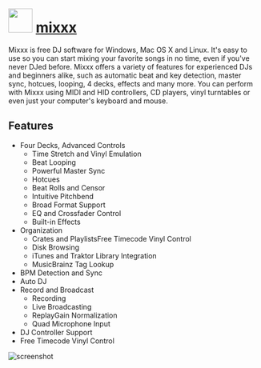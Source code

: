 # <img src="https://cdn.jsdelivr.net/gh/chocolatey-community/chocolatey-packages@2b19af7debd0b714392230f713f11e85f9b3e7b8/icons/mixxx.png" width="48" height="48"/> [mixxx](https://chocolatey.org/packages/mixxx)

Mixxx is free DJ software for Windows, Mac OS X and Linux. It's easy to use so you can start mixing your favorite songs in no time, even if you've never DJed before. Mixxx offers a variety of features for experienced DJs and beginners alike, such as automatic beat and key detection, master sync, hotcues, looping, 4 decks, effects and many more. You can perform with Mixxx using MIDI and HID controllers, CD players, vinyl turntables or even just your computer's keyboard and mouse.

## Features

- Four Decks, Advanced Controls
  - Time Stretch and Vinyl Emulation
  - Beat Looping
  - Powerful Master Sync
  - Hotcues
  - Beat Rolls and Censor
  - Intuitive Pitchbend
  - Broad Format Support
  - EQ and Crossfader Control
  - Built-in Effects
- Organization
  - Crates and PlaylistsFree Timecode Vinyl Control
  - Disk Browsing
  - iTunes and Traktor Library Integration
  -  MusicBrainz Tag Lookup
- BPM Detection and Sync
- Auto DJ
- Record and Broadcast 
  - Recording
  - Live Broadcasting
  - ReplayGain Normalization
  - Quad Microphone Input
- DJ Controller Support
- Free Timecode Vinyl Control

![screenshot](https://cdn.rawgit.com/chocolatey/chocolatey-coreteampackages/77d8e200438b73081ce5e7108813a76ca32d2776/automatic/mixxx/screenshot.png)
